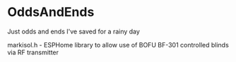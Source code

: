 # OddsAndEnds
Just odds and ends I've saved for a rainy day


markisol.h  - ESPHome library to allow use of BOFU  BF-301  controlled blinds via RF transmitter
